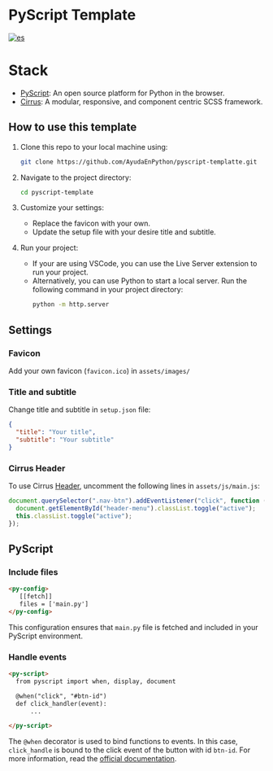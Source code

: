 # PyScript Template

[![es](https://img.shields.io/badge/lang-es-yellow.svg)](https://github.com/AyudaEnPython/pyscript-template/blob/master/README.es.md)

# Stack

- [PyScript](https://pyscript.net/): An open source platform for Python in the
  browser.
- [Cirrus](https://cirrus-ui.com/): A modular, responsive, and component centric
  SCSS framework.

## How to use this template

1. Clone this repo to your local machine using:

   ```bash
   git clone https://github.com/AyudaEnPython/pyscript-templatte.git
   ```

2. Navigate to the project directory:

   ```bash
   cd pyscript-template
   ```

3. Customize your settings:

   - Replace the favicon with your own.
   - Update the setup file with your desire title and subtitle.

4. Run your project:

   - If your are using VSCode, you can use the Live Server extension to run your
     project.
   - Alternatively, you can use Python to start a local server. Run the
     following command in your project directory:
     ```bash
     python -m http.server
     ```

## Settings

### Favicon

Add your own favicon (`favicon.ico`) in `assets/images/`

### Title and subtitle

Change title and subtitle in `setup.json` file:

```json
{
  "title": "Your title",
  "subtitle": "Your subtitle"
}
```

### Cirrus Header

To use Cirrus [Header](https://cirrus-ui.com/layout/header), uncomment the
following lines in `assets/js/main.js`:

```js
document.querySelector(".nav-btn").addEventListener("click", function () {
  document.getElementById("header-menu").classList.toggle("active");
  this.classList.toggle("active");
});
```

## PyScript

### Include files

```html
<py-config>
   [[fetch]]
   files = ['main.py']
</py-config>
```

This configuration ensures that `main.py` file is fetched and included in your
PyScript environment.

### Handle events

```html
<py-script>
  from pyscript import when, display, document

  @when("click", "#btn-id")
  def click_handler(event):
      ...

</py-script>
```

The `@when` decorator is used to bind functions to events. In this case,
`click_handle` is bound to the click event of the button with id `btn-id`.
For more information, read the [official documentation](https://docs.pyscript.net/2024.9.1/api/#pyscriptwhen).
